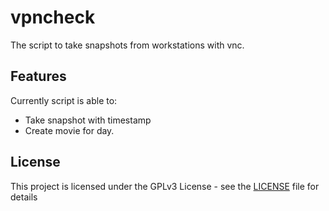 # vpncheck

The script to take snapshots from workstations with vnc.

## Features

Currently script is able to:
- Take snapshot with timestamp
- Create movie for day.

## License

This project is licensed under the GPLv3 License - see the [LICENSE](LICENSE) file for details